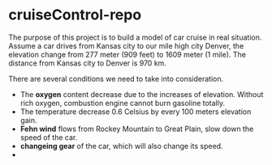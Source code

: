 # cruiseControl-repo

The purpose of this project is to build a model of car cruise in real situation. Assume a car drives from Kansas city to our mile high city Denver, the elevation change from 277 meter (909 feet) to 1609 meter (1 mile). The distance from Kansas city to Denver is 970 km. 

There are several conditions we need to take into consideration. 
* The **oxygen** content decrease due to the increases of elevation. Without rich oxygen, combustion engine cannot burn gasoline totally.
* The temperature decrease 0.6 Celsius by every 100 meters elevation gain. 
* **Fehn wind** flows from Rockey Mountain to Great Plain, slow down the speed of the car. 
* **changeing gear** of the car, which will also change its speed.
*
